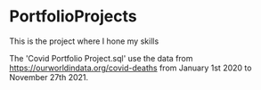 # PortfolioProjects
This is the project where I hone my skills

The 'Covid Portfolio Project.sql' use the data from https://ourworldindata.org/covid-deaths from January 1st 2020 to November 27th 2021.
